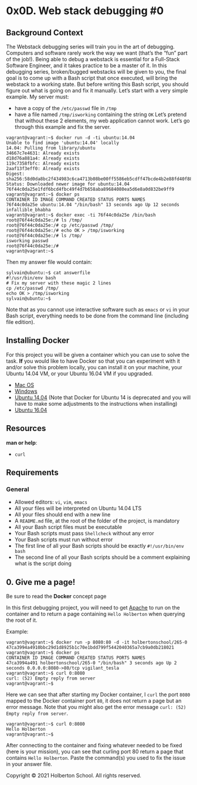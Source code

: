 # 0x0D. Web stack debugging #0

## Background Context
The Webstack debugging series will train you in the art of debugging. Computers and software rarely work the way we want (that’s the “fun” part of the job!).
Being able to debug a webstack is essential for a Full-Stack Software Engineer, and it takes practice to be a master of it.
In this debugging series, broken/bugged webstacks will be given to you, the final goal is to come up with a Bash script that once executed, will bring the webstack to a working state. But before writing this Bash script, you should figure out what is going on and fix it manually.
Let’s start with a very simple example. My server must: 
+ have a copy of the `/etc/passwd` file in `/tmp`
+ have a file named `/tmp/isworking` containing the string `OK`
Let’s pretend that without these 2 elements, my web application cannot work.
Let’s go through this example and fix the server.

```
vagrant@vagrant:~$ docker run -d -ti ubuntu:14.04
Unable to find image 'ubuntu:14.04' locally
14.04: Pulling from library/ubuntu
34667c7e4631: Already exists
d18d76a881a4: Already exists
119c7358fbfc: Already exists
2aaf13f3eff0: Already exists
Digest: sha256:58d0da8bc2f434983c6ca4713b08be00ff5586eb5cdff47bcde4b2e88fd40f88
Status: Downloaded newer image for ubuntu:14.04
76f44c0da25e1fdf6bcd4fbc49f4d7b658aba89684080ea5d6e8a0d832be9ff9
vagrant@vagrant:~$ docker ps
CONTAINER ID IMAGE COMMAND CREATED STATUS PORTS NAMES
76f44c0da25e ubuntu:14.04 "/bin/bash" 13 seconds ago Up 12 seconds infallible_bhabha
vagrant@vagrant:~$ docker exec -ti 76f44c0da25e /bin/bash
root@76f44c0da25e:/# ls /tmp/
root@76f44c0da25e:/# cp /etc/passwd /tmp/
root@76f44c0da25e:/# echo OK > /tmp/isworking
root@76f44c0da25e:/# ls /tmp/
isworking passwd
root@76f44c0da25e:/#
vagrant@vagrant:~$
```
Then my answer file would contain:

```
sylvain@ubuntu:~$ cat answerfile
#!/usr/bin/env bash
# Fix my server with these magic 2 lines
cp /etc/passwd /tmp/
echo OK > /tmp/isworking
sylvain@ubuntu:~$
```
Note that as you cannot use interactive software such as `emacs` or `vi` in your Bash script, everything needs to be done from the command line (including file edition).
## Installing Docker
For this project you will be given a container which you can use to solve the task. **If** you would like to have Docker so that you can experiment with it and/or solve this problem locally, you can install it on your machine, your Ubuntu 14.04 VM, or your Ubuntu 16.04 VM if you upgraded.
+ [Mac OS](https://intranet.hbtn.io/rltoken/k_pbInP8sVHkPWS-7bUqDQ)
+ [Windows](https://intranet.hbtn.io/rltoken/AYZe8xA3hfdHoDlXMJuNpQ)
+ [Ubuntu 14.04](https://intranet.hbtn.io/rltoken/ynOBcBBvuYZPm9lSHFNcoQ) (Note that Docker for Ubuntu 14 is deprecated and you will have to make some adjustments to the instructions when installing)
+ [Ubuntu 16.04](https://intranet.hbtn.io/rltoken/tTuEaxo5gzKq23ZvgPODnA)
## Resources
**man or help**:
+ `curl`
## Requirements
### General
+ Allowed editors: `vi`, `vim`, `emacs`
+ All your files will be interpreted on Ubuntu 14.04 LTS
+ All your files should end with a new line
+ A `README.md` file, at the root of the folder of the project, is mandatory
+ All your Bash script files must be executable
+ Your Bash scripts must pass `Shellcheck` without any error
+ Your Bash scripts must run without error
+ The first line of all your Bash scripts should be exactly `#!/usr/bin/env bash`
+ The second line of all your Bash scripts should be a comment explaining what is the script doing


## 0. Give me a page!

Be sure to read the **Docker** concept page

In this first debugging project, you will need to get [Apache](https://intranet.hbtn.io/rltoken/B4vOap4dPNKxdZzBbepK7Q) to run on the container and to return a page containing `Hello Holberton` when querying the root of it.

Example:

```
vagrant@vagrant:~$ docker run -p 8080:80 -d -it holbertonschool/265-0
47ca3994a4910bbc29d1d8925b1c70e1bdd799f5442040365a7cb9a0db218021
vagrant@vagrant:~$ docker ps
CONTAINER ID IMAGE COMMAND CREATED STATUS PORTS NAMES
47ca3994a491 holbertonschool/265-0 "/bin/bash" 3 seconds ago Up 2 seconds 0.0.0.0:8080->80/tcp vigilant_tesla
vagrant@vagrant:~$ curl 0:8080
curl: (52) Empty reply from server
vagrant@vagrant:~$
```

Here we can see that after starting my Docker container, I `curl` the port `8080` mapped to the Docker container port `80`, it does not return a page but an error message. Note that you might also get the error message `curl: (52) Empty reply from server`.

```
vagrant@vagrant:~$ curl 0:8080
Hello Holberton
vagrant@vagrant:~$
```

After connecting to the container and fixing whatever needed to be fixed (here is your mission), you can see that curling port 80 return a page that contains `Hello Holberton`.
Paste the command(s) you used to fix the issue in your answer file.

Copyright © 2021 Holberton School. All rights reserved.
